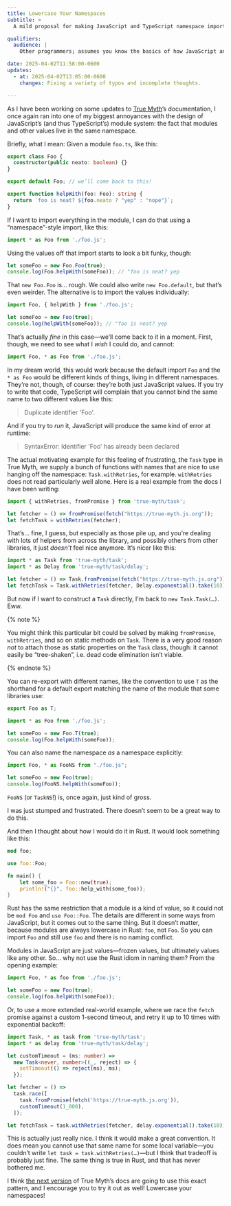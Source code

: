 ```yaml
---
title: Lowercase Your Namespaces
subtitle: >
  A mild proposal for making JavaScript and TypeScript namespace imports nicer to work with.

qualifiers:
  audience: |
    Other programmers; assumes you know the basics of how JavaScript and other langauges’ modules work.

date: 2025-04-02T11:58:00-0600
updates:
  - at: 2025-04-02T13:05:00-0600
    changes: Fixing a variety of typos and incomplete thoughts.

---
```


As I have been working on some updates to [True Myth][tm]’s documentation, I once again ran into one of my biggest annoyances with the design of JavaScript’s (and thus TypeScript’s) module system: the fact that modules and other values live in the same namespace.

[tm]: https://true-myth.js.org

Briefly, what I mean: Given a module `foo.ts`, like this:

```ts
export class Foo {
  constructor(public neato: boolean) {}
}

export default Foo; // we’ll come back to this!

export function helpWith(foo: Foo): string {
  return `foo is neat? ${foo.neato ? "yep" : "nope"}`;
}
```

If I want to import everything in the module, I can do that using a “namespace”-style import, like this:

```ts
import * as Foo from './foo.js';
```

Using the values off that import starts to look a bit funky, though:

```ts
let someFoo = new Foo.Foo(true);
console.log(Foo.helpWith(someFoo)); // "foo is neat? yep
```

That `new Foo.Foo` is… rough. We could also write `new Foo.default`, but that’s even weirder. The alternative is to import the values individually:

```ts
import Foo, { helpWith } from './foo.js';

let someFoo = new Foo(true);
console.log(helpWith(someFoo)); // "foo is neat? yep
```

That’s actually *fine* in this case—we’ll come back to it in a moment. First, though, we need to see what I *wish* I could do, and cannot:

```ts
import Foo, * as Foo from './foo.js';
```

In my dream world, this would work because the default import `Foo` and the `* as Foo` would be different kinds of things, living in different namespaces. They’re not, though, of course: they’re both just JavaScript values. If you try to write that code, TypeScript will complain that you cannot bind the same name to two different values like this:

> Duplicate identifier 'Foo'.

And if you try to *run* it, JavaScript will produce the same kind of error at runtime:

> SyntaxError: Identifier 'Foo' has already been declared

The actual motivating example for this feeling of frustrating, the `Task` type in True Myth, we supply a bunch of functions with names that are nice to use hanging off the namespace: `Task.withRetries`, for example. `withRetries` does not read particularly well alone. Here is a real example from the docs I have been writing:

```ts
import { withRetries, fromPromise } from 'true-myth/task';

let fetcher = () => fromPromise(fetch("https://true-myth.js.org"));
let fetchTask = withRetries(fetcher);
```

That’s… fine, I guess, but especially as those pile up, and you’re dealing with lots of helpers from across the library, and possibly others from other libraries, it just *doesn’t* feel nice anymore. It’s nicer like this:

```ts
import * as Task from 'true-myth/task';
import * as Delay from 'true-myth/task/delay';

let fetcher = () => Task.fromPromise(fetch("https://true-myth.js.org"));
let fetchTask = Task.withRetries(fetcher, Delay.exponential().take(10));
```

But now if I want to construct a `Task` directly, I’m back to `new Task.Task(…)`. Eww.

{% note %}

You might think this particular bit could be solved by making `fromPromise`, `withRetries`, and so on static methods on `Task`. There is a very good reason *not* to attach those as static properties on the `Task` class, though: it cannot easily be “tree-shaken”, i.e. dead code elimination isn’t viable.

{% endnote %}

You can re-export with different names, like the convention to use `T` as the shorthand for a default export matching the name of the module that some libraries use:

```ts
export Foo as T;
```

```ts
import * as Foo from './foo.js';

let someFoo = new Foo.T(true);
console.log(Foo.helpWith(someFoo));
```

You can also name the namespace *as* a namespace explicitly:

```ts
import Foo, * as FooNS from "./foo.js";

let someFoo = new Foo(true);
console.log(FooNS.helpWith(someFoo));
```

`FooNS` (or `TaskNS`!) is, once again, just kind of gross.

I was just stumped and frustrated. There doesn’t seem to be a great way to do this.

And then I thought about how I would do it in Rust. It would look something like this:

```rust
mod foo;

use foo::Foo;

fn main() {
    let some_foo = Foo::new(true);
    println!("{}", foo::help_with(some_foo));
}
```

Rust has the same restriction that a module is a kind of value, so it could not be `mod Foo` and `use Foo::Foo`. The details are different in some ways from JavaScript, but it comes out to the same thing. But it doesn’t matter, because modules are always lowercase in Rust: `foo`, not `Foo`. So you can import `Foo` and still use `foo` and there is no naming conflict.

Modules in JavaScript are just values—frozen values, but ultimately values like any other. So… why not use the Rust idiom in naming them? From the opening example:

```ts
import Foo, * as foo from './foo.js';

let someFoo = new Foo(true);
console.log(foo.helpWith(someFoo));
```

Or, to use a more extended real-world example, where we race the `fetch` promise against a custom 1-second timeout, and retry it up to 10 times with exponential backoff:

```ts
import Task, * as task from 'true-myth/task';
import * as delay from 'true-myth/task/delay';

let customTimeout = (ms: number) =>
  new Task<never, number>((_, reject) => {
    setTimeout(() => reject(ms), ms);
  });

let fetcher = () =>
  task.race([
    task.fromPromise(fetch('https://true-myth.js.org')),
    customTimeout(1_000),
  ]);

let fetchTask = task.withRetries(fetcher, delay.exponential().take(10));
```

This is actually just really nice. I think it would make a great convention. It does mean you cannot use that same name for some local variable—you couldn’t write `let task = task.withRetries(…)`—but I think that tradeoff is probably just fine. The same thing is true in Rust, and that has never bothered me.

I think [the next version][pr] of True Myth’s docs are going to use this exact pattern, and I encourage you to try it out as well! Lowercase your namespaces!

[pr]: https://github.com/true-myth/true-myth/pull/989
